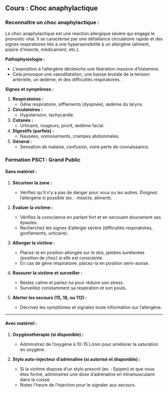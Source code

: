 ## **Cours : Choc anaphylactique**

### **Reconnaître un choc anaphylactique :**

Le choc anaphylactique est une réaction allergique sévère qui engage le pronostic vital. Il se caractérise par une défaillance circulatoire rapide et des signes respiratoires liés à une hypersensibilité à un allergène (aliment, piqûre d’insecte, médicament, etc.).

**Pathophysiologie :**

- L’exposition à l’allergène déclenche une libération massive d’histamine.
- Cela provoque une vasodilatation, une baisse brutale de la tension artérielle, un œdème, et des difficultés respiratoires.

**Signes et symptômes :**

1. **Respiratoires :**
    - Gêne respiratoire, sifflements (dyspnée), œdème du larynx.
2. **Circulatoires :**
    - Hypotension, tachycardie.
3. **Cutanés :**
    - Urticaire, rougeurs, prurit, œdème facial.
4. **Digestifs (parfois) :**
    - Nausées, vomissements, crampes abdominales.
5. **Général :**
    - Sensation de malaise, confusion, voire perte de connaissance.
### **Formation PSC1 : Grand Public**

#### **Sans matériel :**

1. **Sécuriser la zone :**
    
    - Vérifiez qu’il n’y a pas de danger pour vous ou les autres. Éloignez l’allergène si possible (ex. : insecte, aliment).
2. **Évaluer la victime :**
    
    - Vérifiez la conscience en parlant fort et en secouant doucement ses épaules.
    - Recherchez les signes d’allergie sévère (difficultés respiratoires, gonflements, urticaire).
3. **Allonger la victime :**
    
    - Placez-la en position allongée sur le dos, jambes surélevées (position de choc) si elle est consciente.
    - En cas de gêne respiratoire, placez-la en position semi-assise.
4. **Rassurer la victime et surveiller :**
    
    - Restez calme et parlez-lui pour réduire son stress.
    - Surveillez constamment sa respiration et son pouls.
5. **Alerter les secours (15, 18, ou 112) :**
    
    - Décrivez les symptômes et signalez toute information sur l’allergène.

---

#### **Avec matériel :**

1. **Oxygénothérapie (si disponible) :**
    
    - Administrez de l’oxygène à 10-15 L/min pour améliorer la saturation en oxygène.
2. **Stylo auto-injecteur d’adrénaline (si autorisé et disponible) :**
    
    - Si la victime dispose d’un stylo prescrit (ex. : Epipen) et que vous êtes formé, administrez une dose d’adrénaline en intramusculaire dans la cuisse.
    - Notez l’heure de l’injection pour le signaler aux secours.